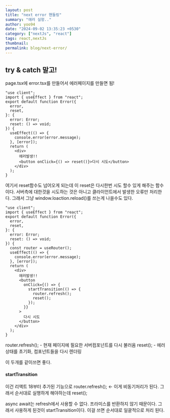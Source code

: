 ```yaml
---
layout: post
title: "next error 핸들링"
summary: "에러 실헝.."
author: yoo94
date: "2024-09-02 13:35:23 +0530"
category: ["nextJs", "react"]
tags: react,nextJs
thumbnail:
permalink: blog/next-error/
---
```


## try & catch 말고!

page.tsx에 error.tsx를 만들어서 에러페이지를 만들면 됨!

```tsx
"use client";
import { useEffect } from "react";
export default function Error({
  error,
  reset,
}: {
  error: Error;
  reset: () => void;
}) {
  useEffect(() => {
    console.error(error.message);
  }, [error]);
  return (
    <div>
      에러발생!!
      <button onClick={() => reset()}>다시 시도</button>
    </div>
  );
}
```

여기서 reset함수도 넘어오게 되는데 이 reset은 다시한번 시도 할수 있게 해주는 함수이다.
서버측에 대한것을 시도하는 것은 아니고 클라이언트에서 발생한 오류만 처리한다.
그래서 그냥 window.loaction.reload()를 쓰는게 나을수도 있다.

```tsx
"use client";
import { useEffect } from "react";
export default function Error({
  error,
  reset,
}: {
  error: Error;
  reset: () => void;
}) {
  const router = useRouter();
  useEffect(() => {
    console.error(error.message);
  }, [error]);
  return (
    <div>
      에러발생!!
      <button
        onClick={() => {
          startTransition(() => {
            router.refresh();
            reset();
          });
        }}
      >
        다시 시도
      </button>
    </div>
  );
}
```

router.refresh(); - 현재 페이지에 필요한 서버컴포넌트를 다시 불러옴
reset(); - 에러 상태를 초기화, 컴포넌트들을 다시 렌더링

이 두개를 같이쓰면 좋다.

#### startTransition

이건 리액트 18부터 추가된 기능으로
router.refresh(); <- 이게 비동기처리가 된다. 그래서 순서대로 실행하게 해야하는데
reset();

async await는 refresh에서 사용할 수 없다. 프라미스를 반환하지 않기 때문이다. 그래서 사용하게 된것이
startTransition이다. 이걸 쓰면 순서대로 일괄적으로 처리 된다.
